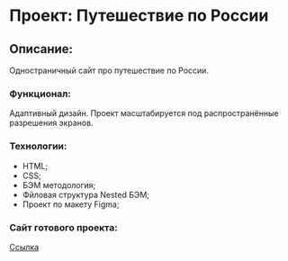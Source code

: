 # Проект: Путешествие по России

## Описание:

Одностраничный сайт про путешествие по России.

### Функционал:

Адаптивный дизайн. Проект масштабируется под распространённые разрешения экранов.

### Технологии:

* HTML;
* CSS;
* БЭМ методология;
* Фйловая структура Nested БЭМ;
* Проект по макету Figma;

### Сайт готового проекта:

[Ссылка](https://alexeykudr.github.io/russian-travel/index.html)

